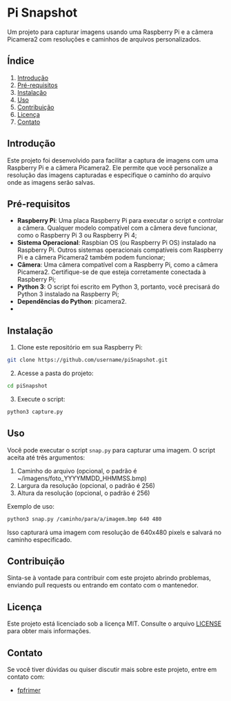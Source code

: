 # Pi Snapshot

Um projeto para capturar imagens usando uma Raspberry Pi e a câmera Picamera2 com resoluções e caminhos de arquivos personalizados.

## Índice

1. [Introdução](#introdução)
2. [Pré-requisitos](#pré-requisitos)
3. [Instalação](#instalação)
4. [Uso](#uso)
5. [Contribuição](#contribuição)
6. [Licença](#licença)
7. [Contato](#contato)

## Introdução

Este projeto foi desenvolvido para facilitar a captura de imagens com uma Raspberry Pi e a câmera Picamera2. Ele permite que você personalize a resolução das imagens capturadas e especifique o caminho do arquivo onde as imagens serão salvas.

## Pré-requisitos

- **Raspberry Pi**: Uma placa Raspberry Pi para executar o script e controlar a câmera. Qualquer modelo compatível com a câmera deve funcionar, como o Raspberry Pi 3 ou Raspberry Pi 4;
- **Sistema Operacional**: Raspbian OS (ou Raspberry Pi OS) instalado na Raspberry Pi. Outros sistemas operacionais compatíveis com Raspberry Pi e a câmera Picamera2 também podem funcionar;
- **Câmera**: Uma câmera compatível com a Raspberry Pi, como a câmera Picamera2. Certifique-se de que esteja corretamente conectada à Raspberry Pi;
- **Python 3**: O script foi escrito em Python 3, portanto, você precisará do Python 3 instalado na Raspberry Pi;
- **Dependências do Python**: picamera2.
- 
## Instalação

1. Clone este repositório em sua Raspberry Pi:

```bash
git clone https://github.com/username/piSnapshot.git
```
2. Acesse a pasta do projeto:

```bash
cd piSnapshot
```

3. Execute o script:

```bash
python3 capture.py
```

## Uso

Você pode executar o script `snap.py` para capturar uma imagem. O script aceita até três argumentos:

1. Caminho do arquivo (opcional, o padrão é ~/imagens/foto_YYYYMMDD_HHMMSS.bmp)
2. Largura da resolução (opcional, o padrão é 256)
3. Altura da resolução (opcional, o padrão é 256)

Exemplo de uso:

```bash
python3 snap.py /caminho/para/a/imagem.bmp 640 480
```
Isso capturará uma imagem com resolução de 640x480 pixels e salvará no caminho especificado.

## Contribuição

Sinta-se à vontade para contribuir com este projeto abrindo problemas, enviando pull requests ou entrando em contato com o mantenedor.

## Licença

Este projeto está licenciado sob a licença MIT. Consulte o arquivo [LICENSE](LICENSE) para obter mais informações.

## Contato

Se você tiver dúvidas ou quiser discutir mais sobre este projeto, entre em contato com:

- [fpfrimer](https://github.com/fpfrimer)
